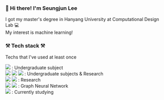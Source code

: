 ### 👋 Hi there! I'm Seungjun Lee
I got my master's degree in Hanyang University at Computational Design Lab :computer: \
My interest is machine learning!

### :hammer_and_pick: Tech stack :hammer_and_pick:
Techs that I've used at least once  

<img src="https://img.shields.io/badge/C-40AEF0?style=flat-square&logo=C&logoColor=white"/> : Undergraduate subject  
<img src="https://img.shields.io/badge/Python-3766AB?style=flat-square&logo=Python&logoColor=white"/>   <img src="https://img.shields.io/badge/MATLAB-FF3621?style=flat-square&logo=MATLAB&logoColor=white"/> <img src="https://img.shields.io/badge/Tensorflow-FF6F00?style=flat-square&logo=Tensorflow&logoColor=white"/> : Undergraduate subjects & Research  
<img src="https://img.shields.io/badge/Pytorch-EE4C2C?style=flat-square&logo=Pytorch&logoColor=white"/> <img src="https://img.shields.io/badge/Docker-2496ED?style=flat-square&logo=docker&logoColor=white"/> : Research  
<img src="https://img.shields.io/badge/Deep Graph Library-40AEF0?style=flat-square&logo=&logoColor=white"/> <img src="https://img.shields.io/badge/Spektral-FF9E0F?style=flat-square&logo=&logoColor=white"/> : Graph Neural Network  
<img src="https://img.shields.io/badge/Java-007396?style=flat-square&logo=Java&logoColor=white"/> : Currently studying

<!--
**seungjunlee-cdl/seungjunlee-cdl** is a ✨ _special_ ✨ repository because its `README.md` (this file) appears on your GitHub profile.
Here are some ideas to get you started:

- 🔭 I’m currently working on ...
- 🌱 I’m currently learning ...
- 👯 I’m looking to collaborate on ...
- 🤔 I’m looking for help with ...
- 💬 Ask me about ...
- 📫 How to reach me: ...
- 😄 Pronouns: ...
- ⚡ Fun fact: ...
-->
